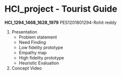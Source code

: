 # HCI_project - Tourist Guide
**HCI_1294_1468_1628_1979**
PES1201801294-Rohit reddy

1) Presentation
    - Problem statement
    - Need Finding
    - Low fidelity prototype
    - Empathy map
    - High fidelity prototype
    - Heuristic Evaluation
 2) Concept Video

 
